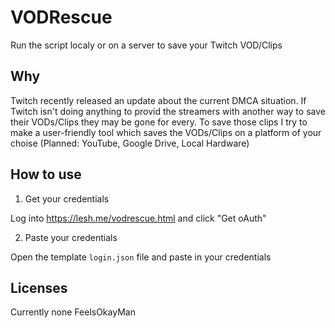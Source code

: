 # VODRescue

Run the script localy or on a server to save your Twitch VOD/Clips

## Why

Twitch recently released an update about the current DMCA situation. If Twitch isn't doing anything to provid the streamers with another way to save their VODs/Clips they may be gone for every. To save those clips I try to make a user-friendly tool which saves the VODs/Clips on a platform of your choise (Planned: YouTube, Google Drive, Local Hardware)

## How to use

1. Get your credentials

Log into <https://lesh.me/vodrescue.html> and click "Get oAuth"

2. Paste your credentials

Open the template `login.json` file and paste in your credentials

## Licenses

Currently none FeelsOkayMan
